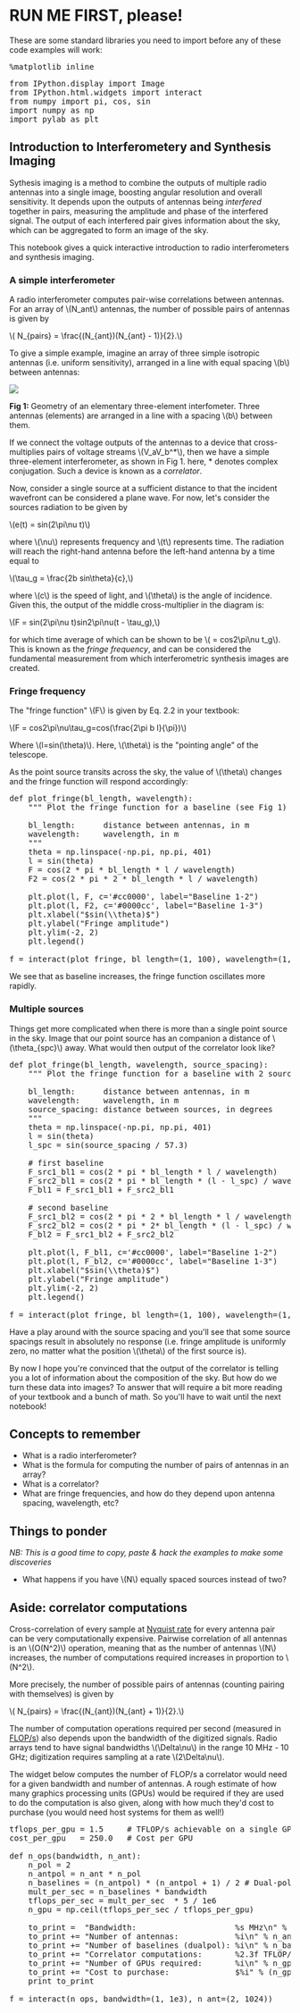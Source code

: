 # RUN ME FIRST, please!

These are some standard libraries you need to import before any of these code examples will work:

<pre data-code-language="python"
     data-executable="true"
     data-type="programlisting">
%matplotlib inline
</pre>

<pre data-code-language="python"
     data-executable="true"
     data-type="programlisting">
from IPython.display import Image
from IPython.html.widgets import interact
from numpy import pi, cos, sin
import numpy as np
import pylab as plt
</pre>

## Introduction to Interferometery and Synthesis Imaging

Sythesis imaging is a method to combine the outputs of multiple radio antennas into a single image, boosting angular resolution and overall sensitivity. It depends upon the outputs of antennas being *interfered* together in pairs, measuring the amplitude and phase of the interfered signal. The output of each interfered pair gives information about the sky, which can be aggregated to form an image of the sky.

This notebook gives a quick interactive introduction to radio interferometers and synthesis imaging.

### A simple interferometer

A radio interferometer computes pair-wise correlations between antennas. For an array of <span class="math-tex" data-type="tex">\\(N_ant\\)</span> antennas, the number of possible pairs of antennas is given by

<span class="math-tex" data-type="tex">\\( N_{pairs} = \frac{(N_{ant})(N_{ant} - 1)}{2}.\\)</span>

To give a simple example, imagine an array of three simple isotropic antennas (i.e. uniform sensitivity), arranged in a line with equal spacing <span class="math-tex" data-type="tex">\\(b\\)</span> between antennas:

<img src="images/interferometer.png"/>

**Fig 1:** Geometry of an elementary three-element interfometer. Three antennas (elements) are arranged in a line with a spacing <span class="math-tex" data-type="tex">\\(b\\)</span> between them.

If we connect the voltage outputs of the antennas to a device that cross-multiplies pairs of voltage streams <span class="math-tex" data-type="tex">\\(V_aV_b^*\\)</span>, then we have a simple three-element interferometer, as shown in Fig 1. here, \* denotes complex conjugation. Such a device is known as a *correlator*.

Now, consider a single source at a sufficient distance to that the incident wavefront can be considered a plane wave. For now, let's consider the sources radiation to be given by

<span class="math-tex" data-type="tex">\\(e(t) = sin(2\pi\nu t)\\)</span>

where <span class="math-tex" data-type="tex">\\(\nu\\)</span> represents frequency and <span class="math-tex" data-type="tex">\\(t\\)</span> represents time. The radiation will reach the right-hand antenna before the left-hand antenna by a time equal to

<span class="math-tex" data-type="tex">\\(\tau_g = \frac{2b sin\theta}{c},\\)</span>

where <span class="math-tex" data-type="tex">\\(c\\)</span> is the speed of light, and <span class="math-tex" data-type="tex">\\(\theta\\)</span> is the angle of incidence. Given this, the output of the middle cross-multiplier in the diagram is:

<span class="math-tex" data-type="tex">\\(F = sin(2\pi\nu t)sin2\pi\nu(t - \tau_g),\\)</span>

for which time average of which can be shown to be <span class="math-tex" data-type="tex">\\(<F> = cos2\pi\nu t_g\\)</span>. This is known as the *fringe frequency*, and can be considered the fundamental measurement from which interferometric synthesis images are created.

### Fringe frequency


The "fringe function" <span class="math-tex" data-type="tex">\\(F\\)</span> is given by Eq. 2.2 in your textbook:

<span class="math-tex" data-type="tex">\\(F = cos2\pi\nu\tau_g=cos(\frac{2\pi b l}{\pi})\\)</span>

Where <span class="math-tex" data-type="tex">\\(l=sin(\theta)\\)</span>. Here, <span class="math-tex" data-type="tex">\\(\theta\\)</span> is the "pointing angle" of the telescope.

As the point source transits across the sky, the value of <span class="math-tex" data-type="tex">\\(\theta\\)</span> changes and the fringe function will respond accordingly:

<pre data-code-language="python"
     data-executable="true"
     data-type="programlisting">
def plot_fringe(bl_length, wavelength):
    """ Plot the fringe function for a baseline (see Fig 1)

    bl_length:      distance between antennas, in m
    wavelength:     wavelength, in m
    """
    theta = np.linspace(-np.pi, np.pi, 401)
    l = sin(theta)
    F = cos(2 * pi * bl_length * l / wavelength)
    F2 = cos(2 * pi * 2 * bl_length * l / wavelength)

    plt.plot(l, F, c='#cc0000', label="Baseline 1-2")
    plt.plot(l, F2, c='#0000cc', label="Baseline 1-3")
    plt.xlabel("$sin(\\theta)$")
    plt.ylabel("Fringe amplitude")
    plt.ylim(-2, 2)
    plt.legend()

f = interact(plot_fringe, bl_length=(1, 100), wavelength=(1, 100))
</pre>

We see that as baseline increases, the fringe function oscillates more rapidly.

### Multiple sources

Things get more complicated when there is more than a single point source in the sky. Image that our point source has an companion a distance of <span class="math-tex" data-type="tex">\\(\theta_{spc}\\)</span> away. What would then output of the correlator look like?

<pre data-code-language="python"
     data-executable="true"
     data-type="programlisting">
def plot_fringe(bl_length, wavelength, source_spacing):
    """ Plot the fringe function for a baseline with 2 sources (see Fig 1)

    bl_length:      distance between antennas, in m
    wavelength:     wavelength, in m
    source_spacing: distance between sources, in degrees
    """
    theta = np.linspace(-np.pi, np.pi, 401)
    l = sin(theta)
    l_spc = sin(source_spacing / 57.3)

    # first baseline
    F_src1_bl1 = cos(2 * pi * bl_length * l / wavelength)
    F_src2_bl1 = cos(2 * pi * bl_length * (l - l_spc) / wavelength)
    F_bl1 = F_src1_bl1 + F_src2_bl1

    # second baseline
    F_src1_bl2 = cos(2 * pi * 2 * bl_length * l / wavelength)
    F_src2_bl2 = cos(2 * pi * 2* bl_length * (l - l_spc) / wavelength)
    F_bl2 = F_src1_bl2 + F_src2_bl2

    plt.plot(l, F_bl1, c='#cc0000', label="Baseline 1-2")
    plt.plot(l, F_bl2, c='#0000cc', label="Baseline 1-3")
    plt.xlabel("$sin(\\theta)$")
    plt.ylabel("Fringe amplitude")
    plt.ylim(-2, 2)
    plt.legend()

f = interact(plot_fringe, bl_length=(1, 100), wavelength=(1, 100), source_spacing=(0, 90))
</pre>

Have a play around with the source spacing and you'll see that some source spacings result in absolutely no response (i.e. fringe amplitude is uniformly zero, no matter what the position <span class="math-tex" data-type="tex">\\(\theta\\)</span> of the first source is).

By now I hope you're convinced that the output of the correlator is telling you a lot of information about the composition of the sky. But how do we turn these data into images? To answer that will require a bit more reading of your textbook and a bunch of math. So you'll have to wait until the next notebook!

## Concepts to remember

* What is a radio interferometer?
* What is the formula for computing the number of pairs of antennas in an array?
* What is a correlator?
* What are fringe frequencies, and how do they depend upon antenna spacing, wavelength, etc?

## Things to ponder

*NB: This is a good time to copy, paste & hack the examples to make some discoveries*

* What happens if you have <span class="math-tex" data-type="tex">\\(N\\)</span> equally spaced sources instead of two?

## Aside: correlator computations

Cross-correlation of every sample at [Nyquist rate](http://www.dspguide.com/ch3/2.htm) for every antenna pair can be very computationally expensive. Pairwise correlation of all antennas is an <span class="math-tex" data-type="tex">\\(O(N^2)\\)</span> operation, meaning that as the number of antennas <span class="math-tex" data-type="tex">\\(N\\)</span> increases, the number of computations required increases in proportion to <span class="math-tex" data-type="tex">\\(N^2\\)</span>.

More precisely, the number of possible pairs of antennas (counting pairing with themselves) is given by

<span class="math-tex" data-type="tex">\\( N_{pairs} = \frac{(N_{ant})(N_{ant} + 1)}{2}.\\)</span>

The number of computation operations required per second (measured in [FLOP/s](https://en.wikipedia.org/wiki/FLOPS)) also depends upon the bandwidth of the digitized signals. Radio arrays tend to have signal bandwidths <span class="math-tex" data-type="tex">\\(\Delta\nu\\)</span>  in the range 10 MHz - 10 GHz; digitization requires sampling at a rate <span class="math-tex" data-type="tex">\\(2\Delta\nu\\)</span>.

The widget below computes the number of FLOP/s a correlator would need for a given bandwidth and number of antennas. A rough estimate of how many graphics processing units (GPUs) would be required if they are used to do the computation is also given, along with how much they'd cost to purchase (you would need host systems for them as well!)

<pre data-code-language="python"
     data-executable="true"
     data-type="programlisting">
tflops_per_gpu = 1.5     # TFLOP/s achievable on a single GPU, NVIDIA GTX960
cost_per_gpu   = 250.0   # Cost per GPU

def n_ops(bandwidth, n_ant):
    n_pol = 2
    n_antpol = n_ant * n_pol
    n_baselines = (n_antpol) * (n_antpol + 1) / 2 # Dual-pol + autocorrelations
    mult_per_sec = n_baselines * bandwidth
    tflops_per_sec = mult_per_sec  * 5 / 1e6
    n_gpu = np.ceil(tflops_per_sec / tflops_per_gpu)

    to_print =  "Bandwidth:                     %s MHz\n" % bandwidth
    to_print += "Number of antennas:            %i\n" % n_ant
    to_print += "Number of baselines (dualpol): %i\n" % n_baselines
    to_print += "Correlator computations:       %2.3f TFLOP/s\n" % tflops_per_sec
    to_print += "Number of GPUs required:       %i\n" % n_gpu
    to_print += "Cost to purchase:              $%i" % (n_gpu * cost_per_gpu)
    print to_print

f = interact(n_ops, bandwidth=(1, 1e3), n_ant=(2, 1024))
</pre>

<pre data-code-language="python"
     data-executable="true"
     data-type="programlisting">

</pre>
